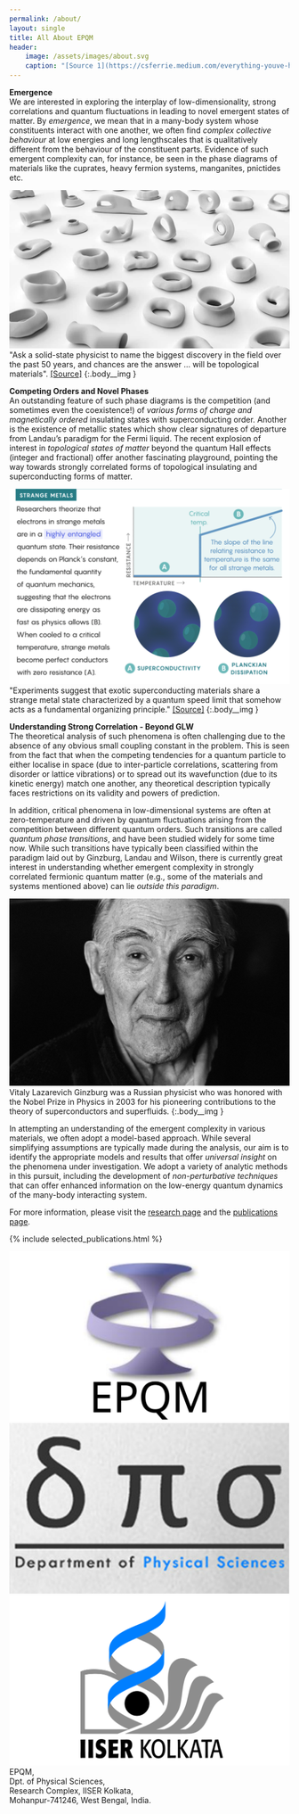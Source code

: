 ```yaml
---
permalink: /about/
layout: single
title: All About EPQM
header:
    image: /assets/images/about.svg
    caption: "[Source 1](https://csferrie.medium.com/everything-youve-heard-about-quantum-entanglement-is-wrong-21ba7c867f05), [Source 2](https://theconversation.com/what-is-quantum-entanglement-a-physicist-explains-the-science-of-einsteins-spooky-action-at-a-distance-191927)"
---
```


**Emergence**
<br>
We are interested in exploring the interplay of low-dimensionality, strong correlations and quantum fluctuations in leading to novel emergent states of matter. By *emergence*, we mean that in a many-body system whose constituents interact with one another, we often find *complex collective behaviour* at low energies and long lengthscales that is qualitatively different from the behaviour of the constituent parts. Evidence of such emergent complexity can, for instance, be seen in the phase diagrams of materials like the cuprates, heavy fermion systems, manganites, pnictides etc. 

![](/assets/images/about/topology.jpg)
"Ask a solid-state physicist to name the biggest discovery in the field over the past 50 years, and chances are the answer ... will be topological materials". [[Source]](https://physicsworld.com/a/its-topology-naturally/)
{:.body__img }

**Competing Orders and Novel Phases**
<br>
An outstanding feature of such phase diagrams is the competition (and sometimes even the coexistence!) of *various forms of charge and magnetically ordered* insulating states with superconducting order. 
Another is the existence of metallic states which show clear signatures of departure from Landau’s paradigm for the Fermi liquid. The recent explosion of interest in *topological states of matter* beyond the quantum Hall effects (integer and fractional) offer another fascinating playground, pointing the way towards strongly correlated forms of topological insulating and superconducting forms of matter.

![](/assets/images/about/StrangeMetals.gif)
"Experiments suggest that exotic superconducting materials share a strange metal state characterized by a quantum speed limit that somehow acts as a fundamental organizing principle." [[Source]](https://www.quantamagazine.org/universal-quantum-phenomenon-found-in-superconductors-20181119/)
{:.body__img }

**Understanding Strong Correlation - Beyond GLW**
<br>
The theoretical analysis of such phenomena is often challenging due to the absence of any obvious small coupling constant in the problem. This is seen from the fact that when the competing tendencies for a quantum particle to either localise in space (due to inter-particle correlations, scattering from disorder or lattice vibrations) or to spread out its wavefunction (due to its kinetic energy) match one another, any theoretical description typically faces restrictions on its validity and powers of prediction. 

In addition, critical phenomena in low-dimensional systems are often at zero-temperature and driven by quantum fluctuations arising from the competition between different quantum orders. Such transitions are called *quantum phase transitions*, and have been studied widely for some time now. While such transitions have typically been classified within the paradigm laid out by Ginzburg, Landau and Wilson, there is currently great interest in understanding whether emergent complexity in strongly correlated fermionic quantum matter (e.g., some of the materials and systems mentioned above) can lie *outside this paradigm*.

![](/assets/images/about/landau-ginzburg.svg)
Vitaly Lazarevich Ginzburg was a Russian physicist who was honored with the Nobel Prize in Physics in 2003 for his pioneering contributions to the theory of superconductors and superfluids.
{:.body__img }

In attempting an understanding of the emergent complexity in various materials, we often adopt a model-based approach. While several simplifying assumptions are typically made during the analysis, our aim is to identify the appropriate models and results that offer *universal insight* on the phenomena under investigation. We adopt a variety of analytic methods in this pursuit, including the development of *non-perturbative techniques* that can offer enhanced information on the low-energy quantum dynamics of the many-body interacting system.

For more information, please visit the [research page](/research/) and the [publications page](/publications/).

{% include selected_publications.html %}

<div class="about-logos">
<img src="/assets/images/about/epqm-logo.svg"/>
<img src="/assets/images/about/dps-logo.svg" />
<img src="/assets/images/about/IISER-K_Logo.svg" />
</div>

<div class="bold-center-text">
EPQM,<br>
Dpt. of Physical Sciences,<br>
Research Complex, IISER Kolkata,<br>
Mohanpur-741246, West Bengal, India.
</div>

